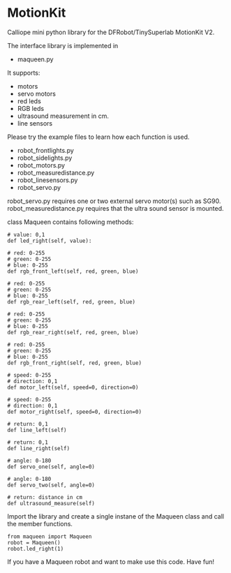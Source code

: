 # MotionKit
Calliope mini python library for the DFRobot/TinySuperlab MotionKit V2.

The interface library is implemented in 
- maqueen.py

It supports:
- motors
- servo motors
- red leds
- RGB leds
- ultrasound measurement in cm.
- line sensors

Please try the example files to learn how each function is used.

- robot_frontlights.py
- robot_sidelights.py
- robot_motors.py
- robot_measuredistance.py
- robot_linesensors.py
- robot_servo.py

robot_servo.py requires one or two external servo motor(s) such as SG90.
robot_measuredistance.py requires that the ultra sound sensor is mounted.


class Maqueen contains following methods:

    # value: 0,1
    def led_right(self, value):
    
    # red: 0-255
    # green: 0-255
    # blue: 0-255
    def rgb_front_left(self, red, green, blue)
    
    # red: 0-255
    # green: 0-255
    # blue: 0-255
    def rgb_rear_left(self, red, green, blue)
    
    # red: 0-255
    # green: 0-255
    # blue: 0-255
    def rgb_rear_right(self, red, green, blue)
    
    # red: 0-255
    # green: 0-255
    # blue: 0-255
    def rgb_front_right(self, red, green, blue)
    
    # speed: 0-255
    # direction: 0,1
    def motor_left(self, speed=0, direction=0)
    
    # speed: 0-255
    # direction: 0,1
    def motor_right(self, speed=0, direction=0)
    
    # return: 0,1
    def line_left(self)
    
    # return: 0,1
    def line_right(self)
    
    # angle: 0-180
    def servo_one(self, angle=0)
    
    # angle: 0-180
    def servo_two(self, angle=0)
    
    # return: distance in cm
    def ultrasound_measure(self)
    
Import the library and create a single instane of the Maqueen class and call the member functions.

    from maqueen import Maqueen
    robot = Maqueen()
    robot.led_right(1)
    
If you have a Maqueen robot and want to make use this code. Have fun!    
